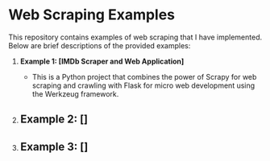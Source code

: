 # Web Scraping Examples

This repository contains examples of web scraping that I have implemented. Below are brief descriptions of the provided examples:

1. **Example 1: [IMDb Scraper and Web Application]**
   - This is a Python project that combines the power of Scrapy for web scraping and crawling with Flask for micro web development using the Werkzeug framework. 

2. **Example 2: []**
   - 

3. **Example 3: []**
   - 




